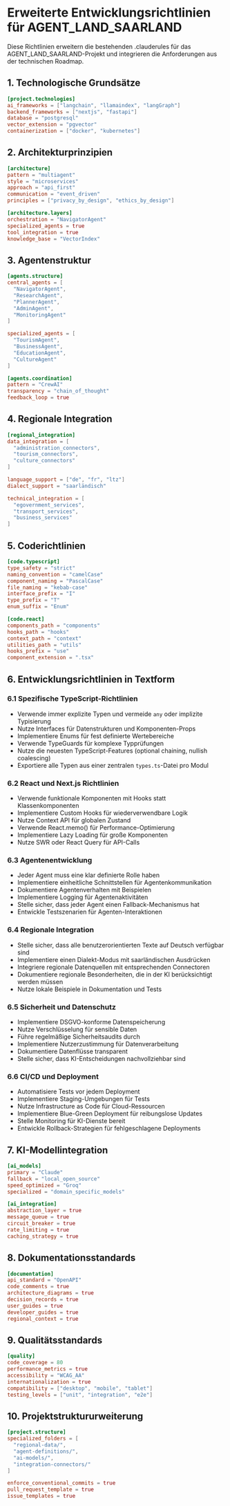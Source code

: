 # Erweiterte Entwicklungsrichtlinien für AGENT_LAND_SAARLAND

Diese Richtlinien erweitern die bestehenden .clauderules für das AGENT_LAND_SAARLAND-Projekt und integrieren die Anforderungen aus der technischen Roadmap.

## 1. Technologische Grundsätze

```toml
[project.technologies]
ai_frameworks = ["langchain", "llamaindex", "langGraph"]
backend_frameworks = ["nextjs", "fastapi"]
database = "postgresql"
vector_extension = "pgvector"
containerization = ["docker", "kubernetes"]
```

## 2. Architekturprinzipien

```toml
[architecture]
pattern = "multiagent"
style = "microservices"
approach = "api_first"
communication = "event_driven"
principles = ["privacy_by_design", "ethics_by_design"]

[architecture.layers]
orchestration = "NavigatorAgent"
specialized_agents = true
tool_integration = true
knowledge_base = "VectorIndex"
```

## 3. Agentenstruktur

```toml
[agents.structure]
central_agents = [
  "NavigatorAgent",
  "ResearchAgent",
  "PlannerAgent",
  "AdminAgent",
  "MonitoringAgent"
]

specialized_agents = [
  "TourismAgent",
  "BusinessAgent",
  "EducationAgent",
  "CultureAgent"
]

[agents.coordination]
pattern = "CrewAI"
transparency = "chain_of_thought"
feedback_loop = true
```

## 4. Regionale Integration

```toml
[regional_integration]
data_integration = [
  "administration_connectors",
  "tourism_connectors",
  "culture_connectors"
]

language_support = ["de", "fr", "ltz"]
dialect_support = "saarländisch"

technical_integration = [
  "egovernment_services",
  "transport_services",
  "business_services"
]
```

## 5. Coderichtlinien

```toml
[code.typescript]
type_safety = "strict"
naming_convention = "camelCase"
component_naming = "PascalCase"
file_naming = "kebab-case"
interface_prefix = "I"
type_prefix = "T"
enum_suffix = "Enum"

[code.react]
components_path = "components"
hooks_path = "hooks"
context_path = "context"
utilities_path = "utils"
hooks_prefix = "use"
component_extension = ".tsx"
```

## 6. Entwicklungsrichtlinien in Textform

### 6.1 Spezifische TypeScript-Richtlinien

- Verwende immer explizite Typen und vermeide `any` oder implizite Typisierung
- Nutze Interfaces für Datenstrukturen und Komponenten-Props
- Implementiere Enums für fest definierte Wertebereiche
- Verwende TypeGuards für komplexe Typprüfungen
- Nutze die neuesten TypeScript-Features (optional chaining, nullish coalescing)
- Exportiere alle Typen aus einer zentralen `types.ts`-Datei pro Modul

### 6.2 React und Next.js Richtlinien

- Verwende funktionale Komponenten mit Hooks statt Klassenkomponenten
- Implementiere Custom Hooks für wiederverwendbare Logik
- Nutze Context API für globalen Zustand
- Verwende React.memo() für Performance-Optimierung
- Implementiere Lazy Loading für große Komponenten
- Nutze SWR oder React Query für API-Calls

### 6.3 Agentenentwicklung

- Jeder Agent muss eine klar definierte Rolle haben
- Implementiere einheitliche Schnittstellen für Agentenkommunikation
- Dokumentiere Agentenverhalten mit Beispielen
- Implementiere Logging für Agentenaktivitäten
- Stelle sicher, dass jeder Agent einen Fallback-Mechanismus hat
- Entwickle Testszenarien für Agenten-Interaktionen

### 6.4 Regionale Integration

- Stelle sicher, dass alle benutzerorientierten Texte auf Deutsch verfügbar sind
- Implementiere einen Dialekt-Modus mit saarländischen Ausdrücken
- Integriere regionale Datenquellen mit entsprechenden Connectoren
- Dokumentiere regionale Besonderheiten, die in der KI berücksichtigt werden müssen
- Nutze lokale Beispiele in Dokumentation und Tests

### 6.5 Sicherheit und Datenschutz

- Implementiere DSGVO-konforme Datenspeicherung
- Nutze Verschlüsselung für sensible Daten
- Führe regelmäßige Sicherheitsaudits durch
- Implementiere Nutzerzustimmung für Datenverarbeitung
- Dokumentiere Datenflüsse transparent
- Stelle sicher, dass KI-Entscheidungen nachvollziehbar sind

### 6.6 CI/CD und Deployment

- Automatisiere Tests vor jedem Deployment
- Implementiere Staging-Umgebungen für Tests
- Nutze Infrastructure as Code für Cloud-Ressourcen
- Implementiere Blue-Green Deployment für reibungslose Updates
- Stelle Monitoring für KI-Dienste bereit
- Entwickle Rollback-Strategien für fehlgeschlagene Deployments

## 7. KI-Modellintegration

```toml
[ai_models]
primary = "Claude"
fallback = "local_open_source"
speed_optimized = "Groq"
specialized = "domain_specific_models"

[ai_integration]
abstraction_layer = true
message_queue = true
circuit_breaker = true
rate_limiting = true
caching_strategy = true
```

## 8. Dokumentationsstandards

```toml
[documentation]
api_standard = "OpenAPI"
code_comments = true
architecture_diagrams = true
decision_records = true
user_guides = true
developer_guides = true
regional_context = true
```

## 9. Qualitätsstandards

```toml
[quality]
code_coverage = 80
performance_metrics = true
accessibility = "WCAG_AA"
internationalization = true
compatibility = ["desktop", "mobile", "tablet"]
testing_levels = ["unit", "integration", "e2e"]
```

## 10. Projektstruktururweiterung

```toml
[project.structure]
specialized_folders = [
  "regional-data/",
  "agent-definitions/",
  "ai-models/",
  "integration-connectors/"
]

enforce_conventional_commits = true
pull_request_template = true
issue_templates = true
```
